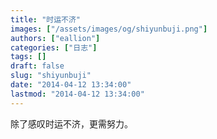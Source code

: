 ```yaml
---
title: "时运不济"
images: ["/assets/images/og/shiyunbuji.png"]
authors: ["eallion"]
categories: ["日志"]
tags: []
draft: false
slug: "shiyunbuji"
date: "2014-04-12 13:34:00"
lastmod: "2014-04-12 13:34:00"
---
```


除了感叹时运不济，更需努力。

